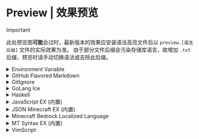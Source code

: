 # Preview | 效果预览
> [!IMPORTANT]
> 此处预览图**可能**会过时，最新版本的效果应安装语法高亮文件后以 `preview.[语法后缀]` 文件的实际效果为准。
> 由于部分文件后缀会污染存储库语言，故增加 `.txt` 后缀，预览时请手动切换语法或去除此后缀。

<details>
<summary>Environment Variable</summary>

![亮色](dotenv/light.webp)
![暗色](dotenv/dark.webp)
</details>

<details>
<summary>GitHub Flavored Markdown</summary>

![亮色](markdown_github/light.webp)
![暗色](markdown_github/dark.webp)
</details>

<details>
<summary>GitIgnore</summary>

![亮色](gitignore/light.webp)
![暗色](gitignore/dark.webp)
</details>

<details>
<summary>GoLang Ice</summary>

![亮色](golang_ice/light.webp)
![暗色](golang_ice/dark.webp)
</details>

<details>
<summary>Haskell</summary>

![亮色](haskell/light.webp)
![暗色](haskell/dark.webp)
</details>

<details>
<summary>JavaScript EX (内置)</summary>

![亮色](builtin/javascript/light.webp)
![暗色](builtin/javascript/dark.webp)
</details>

<details>
<summary>JSON Minecraft EX (内置)</summary>

![亮色](builtin/json_minecraft/light.webp)
![暗色](builtin/json_minecraft/dark.webp)
</details>

<details>
<summary>Minecraft Bedrock Localized Language</summary>

![亮色](minecraft_lang/light.webp)
![暗色](minecraft_lang/dark.webp)
</details>

<details>
<summary>MT Syntax EX (内置)</summary>

![亮色](builtin/mt-syntax/light.webp)
![暗色](builtin/mt-syntax/dark.webp)
</details>

<details>
<summary>VimScript</summary>

![亮色](vimscript/light.webp)
![暗色](vimscript/dark.webp)
</details>
